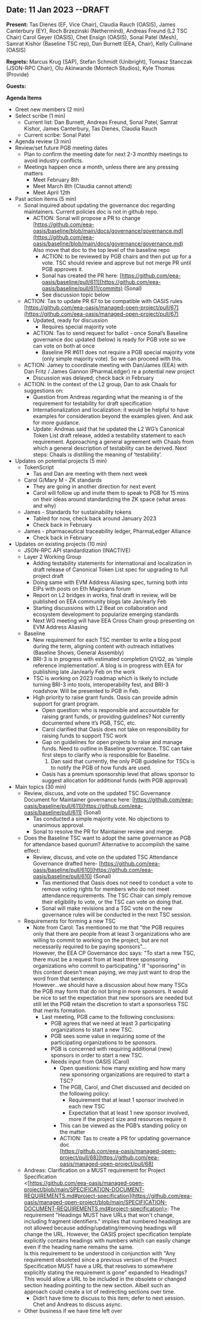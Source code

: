 ## Date: 11 Jan 2023 --DRAFT

**Present:** Tas Dienes (EF, Vice Chair), Claudia Rauch (OASIS), James Canterbury (EY),  Roch Brzezinski (Nethermind), Andreas Freund (L2 TSC Chair) Carol Geyer (OASIS), Chet Ensign (OASIS), Sonal Patel (Mesh)​​, Samrat Kishor (Baseline TSC rep), Dan Burnett (EEA, Chair), Kelly Cullinane (OASIS)

**Regrets:**  Marcus Krug (SAP), Stefan Schmidt (Unibright), Tomasz Stanczak (JSON-RPC Chair), Olu Akinwande (Montech Studios), Kyle Thomas (Provide)

**Guests:** 

**Agenda Items**



* Greet new members (2 min)
* Select scribe (1 min)
    * Current list: Dan Burnett, Andreas Freund, Sonal Patel, Samrat Kishor, James Canterbury, Tas Dienes, Claudia Rauch
    * Current scribe: Sonal Patel
* Agenda review (3 min)
* Review/set future PGB meeting dates
    * Plan to confirm the meeting date for next 2-3 monthly meetings to avoid industry conflicts. 
    * Meetings happen once a month, unless there are any pressing matters
        * Meet February 8th
        * Meet March 8th (Claudia cannot attend)
        * Meet April 12th
* Past action items (5 min)
    * Sonal inquired about updating the governance doc regarding maintainers. Current policies doc is not in github repo.
        * ACTION: Sonal will propose a PR to change [https://github.com/eea-oasis/baseline/blob/main/docs/governance/governance.md](https://github.com/eea-oasis/baseline/blob/main/docs/governance/governance.md) Also move that doc to the top level of the baseline repo
            * ACTION: to be reviewed by PGB chairs and then put up for a vote. TSC should review and approve but not merge PR until PGB approves it.
            * Sonal has created the PR here:  [https://github.com/eea-oasis/baseline/pull/611](https://github.com/eea-oasis/baseline/pull/611/commits) (Sonal) 
            * See discussion topic below
    * ACTION: Tas to update PR 67 to be compatible with OASIS rules [https://github.com/eea-oasis/managed-open-project/pull/67](https://github.com/eea-oasis/managed-open-project/pull/67) 
        * Updated, ready for discussion
            * Requires special majority vote
        * ACTION: Tas to send request for ballot - once Sonal’s Baseline governance doc updated (below) is ready for PGB vote so we can vote on both at once
            * Baseline PR #611 does not require a PGB special majority vote (only simple majority vote). So we can proceed with this.
    * ACTION: Jamey to coordinate meeting with Dan/James (EEA) with Dan Fritz / James Gannon (PharmaLedger) re a potential new project
        * Discussion was delayed; check back in February
    * ACTION: In the context of the L2 group, Dan to ask Chaals for suggestions on:
        * Question from Andreas regarding what the meaning is of the requirement for testability for draft specification
        * Internationalization and localization: it would be helpful to have examples for consideration beyond the examples given. And ask for more guidance.
        * Update: Andreas said that he updated the L2 WG’s Canonical Token List draft release, added a testability statement to each requirement. Approaching a general agreement with Chaals from which a general description of testability can be derived. Next steps: Chaals is distilling the meaning of ‘testability’.
* Updates on potential projects (5 min)
    * TokenScript
        * Tas and Dan are meeting with them next week
    * Carol G/Mary M - ZK standards
        * They are going in another direction for next event
        * Carol will follow up and invite them to speak to PGB for 15 mins on their ideas around standardizing the ZK space (what areas and why)
    * James - Standards for sustainability tokens
        * Tabled for now, check back around January 2023
        * Check back in February 
    * James - pharmaceutical traceability ledger, PharmaLedger Alliance
        * Check back in February 
* Updates on existing projects (10 min)
    * JSON-RPC API standardization (INACTIVE)
    * Layer 2 Working Group
        * Adding testability statements for international and localization in draft release of Canonical Token List spec for upgrading to full project draft
        * Doing same with EVM Address Aliasing spec, turning both into EIPs with posts on Eth Magicians forum
        * Report on L2 bridges in works, final draft in review, will be published on EEA community blogs late Jan/early Feb
        * Starting discussions with L2 Beat on collaboration and ecosystem development to popularize emerging standards
        * Next WG meeting will have EEA Cross Chain group presenting  on EVM Address Aliasing
    * Baseline
        * New requirement for each TSC member to write a blog post during the term, aligning content with outreach initiatives (Baseline Shows, General Assembly)
        * BRI-3 is in progress with estimated completion Q1/Q2, as ‘simple reference implementation’. A blog is in progress with EEA for publishing late Jan/early Feb on the work
        * TSC is working on 2023 roadmap which is likely to include turning BRI-3 into tools, interoperability fest, and BRI-3 roadshow. Will be presented to PGB in Feb.
        * High priority to raise grant funds. Oasis can provide admin support for grant program. 
            * Open question: who is responsible and accountable for raising grant funds, or providing guidelines? Not currently documented where it’s PGB, TSC, etc.
            * Carol clarified that Oasis does not take on responsibility for raising funds to support TSC work
            * Gap on guidelines for open projects to raise and manage funds. Need to outline in Baseline governance. TSC can take first steps to clarify who is responsible for Baseline.
                1. Dan said that currently, the only PGB guideline for TSCs is to notify the PGB of how funds are used.
            * Oasis has a premium sponsorship level that allows sponsor to suggest allocation for additional funds (with PGB approval)
* Main topics (30 min) 
    * Review, discuss, and vote on the updated TSC Governance Document for Maintainer governance here: [https://github.com/eea-oasis/baseline/pull/611](https://github.com/eea-oasis/baseline/pull/611) (Sonal)
        * Tas conducted a simple majority vote.  No objections to unanimous approval.
        * Sonal to resolve the PR for Maintainer review and merge.
    * Does the Baseline TSC want to adopt the same governance as PGB for attendance based quorum?  Alternative to accomplish the same effect:
        * Review, discuss, and vote on the updated TSC Attendance Governance drafted here- [https://github.com/eea-oasis/baseline/pull/610](https://github.com/eea-oasis/baseline/pull/610) (Sonal)
            * Tas mentioned that Oasis does not need to conduct a vote to remove voting rights for members who do not meet attendance requirements. The TSC Chair can simply remove their eligibility to vote, or the TSC can vote on doing that.
            * Sonal will make revisions and a TSC vote on the new governance rules will be conducted in the next TSC session.
    * Requirements for forming a new TSC
        * Note from Carol: Tas mentioned to me that "the PGB requires only that there are people from at least 3 organizations who are willing to commit to working on the project, but are not necessarily required to be paying sponsors"... \
However, the EEA CP Governance doc says: "To start a new TSC, there must be a request from at least three sponsoring organizations who commit to participating." If "sponsoring" in this context doesn't mean paying, we may just want to drop the word from that sentence. \
However...we should have a discussion about how many TSCs the PGB may form that do not bring in more sponsors. It would be nice to set the expectation that new sponsors are needed but still let the PGB retain the discretion to start a sponsorless TSC that merits formation.
            * Last meeting, PGB came to the following conclusions:
                * PGB agrees that we need at least 3 participating organizations to start a new TSC.
                * PGB sees some value in requiring some of the participating organizations to be sponsors.
                * PGB is concerned with requiring additional (new) sponsors in order to start a new TSC.
                * Needs input from OASIS (Carol)
                    * Open questions: how many existing and how many new sponsoring organizations are required to start a TSC?
                    * The PGB, Carol, and Chet discussed and decided on the following policy: 
                        * Requirement that at least 1 sponsor involved in each new TSC
                        * Expectation that at least 1 new sponsor involved, more if the project size and resources require it
                    * This can be viewed as the PGB’s standing policy on the matter
                    * ACTION: Tas to create a PR for updating governance doc  \
[https://github.com/eea-oasis/managed-open-project/pull/68](https://github.com/eea-oasis/managed-open-project/pull/68) 
    * Andreas: Clarification on a MUST requirement for Project Specification \
&lt;[https://github.com/eea-oasis/managed-open-project/blob/main/SPECIFICATION-DOCUMENT-REQUIREMENTS.md#project-specification](https://github.com/eea-oasis/managed-open-project/blob/main/SPECIFICATION-DOCUMENT-REQUIREMENTS.md#project-specification)>:
            The requirement "Headings MUST have URLs that won't change, including fragment identifiers." implies that numbered headings are not allowed because adding/updating/removing headings will change the URL. However, the OASIS project specification template explicitly contains headings with numbers which can easily change even if the heading name remains the same. \
Is this requirement to be understood in conjunction with "Any requirement obsoleted since a previous version of the Project Specification MUST have a URL that resolves to somewhere explicitly stating the requirement is gone" expanded to Headings? This would allow a URL to be included in the obsolete or changed section heading pointing to the new section. Albeit such an approach could create a lot of redirecting sections over time.
        * Didn’t have time to discuss to this item; defer to next session. Chet and Andreas to discuss async. 
    * Other business if we have time left over
    
    

